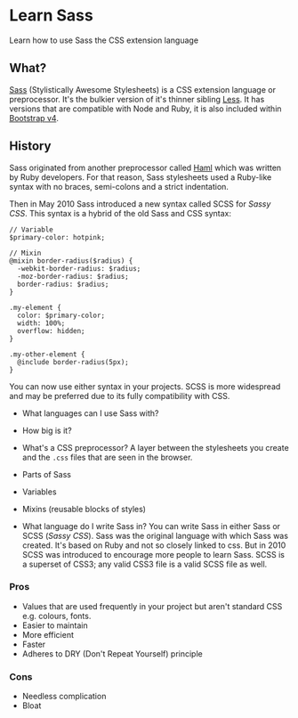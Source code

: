 # Learn Sass
Learn how to use Sass the CSS extension language

## What?

[Sass](http://sass-lang.com) (Stylistically Awesome Stylesheets) is a CSS
extension language or preprocessor. It's the bulkier version of it's thinner sibling
[Less](http://lesscss.org/). It has versions that are compatible with Node
and Ruby, it is also included within
[Bootstrap v4](https://getbootstrap.com/docs/4.0/getting-started/introduction/).

## History
Sass originated from another preprocessor called [Haml](http://haml.info/) which
was written by Ruby developers. For that reason, Sass stylesheets used a
Ruby-like syntax with no braces, semi-colons and a strict indentation.

Then in May 2010 Sass introduced a new syntax called SCSS for _Sassy CSS_. This
syntax is a hybrid of the old Sass and CSS syntax:

```
// Variable
$primary-color: hotpink;

// Mixin
@mixin border-radius($radius) {
  -webkit-border-radius: $radius;
  -moz-border-radius: $radius;
  border-radius: $radius;
}

.my-element {
  color: $primary-color;
  width: 100%;
  overflow: hidden;
}

.my-other-element {
  @include border-radius(5px);
}
```

You can now use either syntax in your projects. SCSS is more widespread and
may be preferred due to its fully compatibility with CSS.

- What languages can I use Sass with?
- How big is it?

- What's a CSS preprocessor?
A layer between the stylesheets you create and the `.css` files that are seen in
the browser.

- Parts of Sass
 - Variables
 - Mixins (reusable blocks of styles)

- What language do I write Sass in?
You can write Sass in either Sass or SCSS (_Sassy CSS_). Sass was the original
language with which Sass was created. It's based on Ruby and not so closely
linked to css. But in 2010 SCSS was introduced to encourage more people to learn
Sass. SCSS is a superset of CSS3; any valid CSS3 file is a valid SCSS file as well.

### Pros

- Values that are used frequently in your project but aren't standard CSS e.g. colours, fonts.
- Easier to maintain
- More efficient
- Faster
- Adheres to DRY (Don't Repeat Yourself) principle

### Cons

- Needless complication
- Bloat
